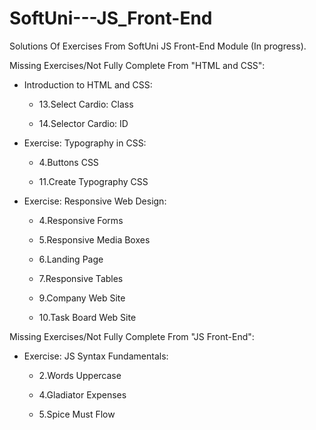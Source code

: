 # SoftUni---JS_Front-End

Solutions Of Exercises From SoftUni JS Front-End Module (In progress).

Missing Exercises/Not Fully Complete From "HTML and CSS":

- Introduction to HTML and CSS:

  - 13.Select Cardio: Class

  - 14.Selector Cardio: ID

- Exercise: Typography in CSS:

  - 4.Buttons CSS 

  - 11.Create Typography CSS 

- Exercise: Responsive Web Design:

  - 4.Responsive Forms

  - 5.Responsive Media Boxes

  - 6.Landing Page

  - 7.Responsive Tables

  - 9.Company Web Site

  - 10.Task Board Web Site

Missing Exercises/Not Fully Complete From "JS Front-End":

- Exercise: JS Syntax Fundamentals:
   
  - 2.Words Uppercase

  - 4.Gladiator Expenses

  - 5.Spice Must Flow